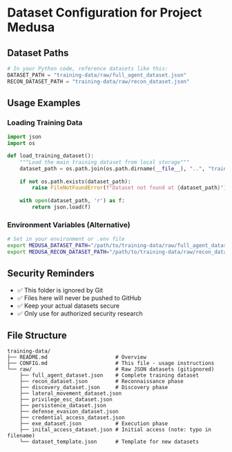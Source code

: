 # Dataset Configuration for Project Medusa

## Dataset Paths
```python
# In your Python code, reference datasets like this:
DATASET_PATH = "training-data/raw/full_agent_dataset.json"
RECON_DATASET_PATH = "training-data/raw/recon_dataset.json"
```

## Usage Examples

### Loading Training Data
```python
import json
import os

def load_training_dataset():
    """Load the main training dataset from local storage"""
    dataset_path = os.path.join(os.path.dirname(__file__), "..", "training-data", "raw", "full_agent_dataset.json")
    
    if not os.path.exists(dataset_path):
        raise FileNotFoundError(f"Dataset not found at {dataset_path}")
    
    with open(dataset_path, 'r') as f:
        return json.load(f)
```

### Environment Variables (Alternative)
```bash
# Set in your environment or .env file
export MEDUSA_DATASET_PATH="/path/to/training-data/raw/full_agent_dataset.json"
export MEDUSA_RECON_DATASET_PATH="/path/to/training-data/raw/recon_dataset.json"
```

## Security Reminders
- ✅ This folder is ignored by Git
- ✅ Files here will never be pushed to GitHub
- ✅ Keep your actual datasets secure
- ✅ Only use for authorized security research

## File Structure
```
training-data/
├── README.md                      # Overview
├── CONFIG.md                      # This file - usage instructions
└── raw/                           # Raw JSON datasets (gitignored)
    ├── full_agent_dataset.json    # Complete training dataset
    ├── recon_dataset.json         # Reconnaissance phase
    ├── discovery_dataset.json     # Discovery phase
    ├── lateral_movement_dataset.json
    ├── privilege_esc_dataset.json
    ├── persistence_dataset.json
    ├── defense_evasion_dataset.json
    ├── credential_access_dataset.json
    ├── exe_dataset.json           # Execution phase
    ├── inital_access_dataset.json # Initial access (note: typo in filename)
    └── dataset_template.json      # Template for new datasets
```
